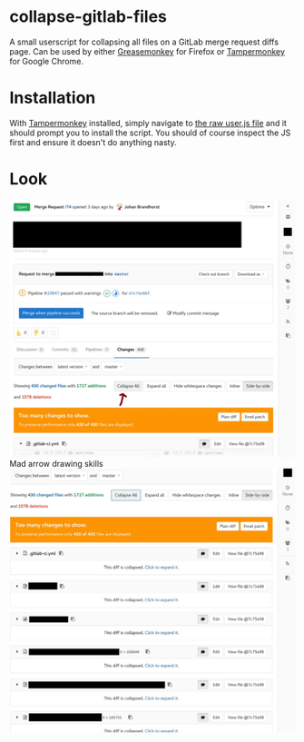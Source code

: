 # collapse-gitlab-files
A small userscript for collapsing all files on a GitLab merge request diffs page. Can be used by either
[Greasemonkey](https://addons.mozilla.org/en-GB/firefox/addon/greasemonkey/) for Firefox or
[Tampermonkey](https://chrome.google.com/webstore/detail/tampermonkey/dhdgffkkebhmkfjojejmpbldmpobfkfo?hl=en)
for Google Chrome.

# Installation
With [Tampermonkey](https://chrome.google.com/webstore/detail/tampermonkey/dhdgffkkebhmkfjojejmpbldmpobfkfo?hl=en) installed,
simply navigate to [the raw user.js file](https://github.com/johanbrandhorst/collapse-gitlab-files/raw/master/collapse-all-gitlab-diffs.user.js)
and it should prompt you to install the script. You should of course inspect the JS first and ensure it doesn't do anything nasty.

# Look
<img src="before_click.jpg" width="888">
Mad arrow drawing skills
<img src="after_click.jpg" width="888">

